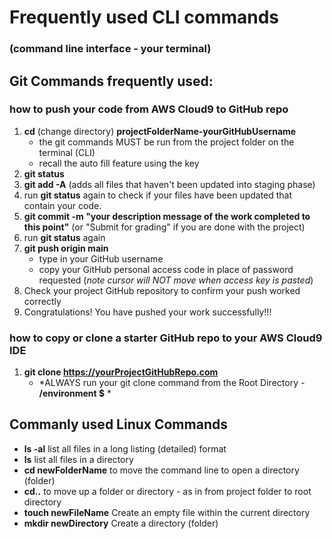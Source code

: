 # Frequently used CLI commands
### (command line interface - your terminal)

## Git Commands frequently used:

### how to push your code from AWS Cloud9 to GitHub repo
  1. **cd** (change directory) **projectFolderName-yourGitHubUsername**
     * the git commands MUST be run from the project folder on the terminal (CLI)
     * recall the auto fill feature using the <Tab> key 
  2. **git status**
  3. **git add -A**   (adds all files that haven't been updated into staging phase)
  4. run **git status** again to check if your files have been updated that contain your code.
  5. **git commit -m "your description message of the work completed to this point"**   (or "Submit for grading" if you are done with the project)
  6. run **git status** again
  7. **git push origin main**
     * type in your GitHub username
     * copy your GitHub personal access code in place of password requested (*note cursor will NOT move when access key is pasted*)
  8. Check your project GitHub repository to confirm your push worked correctly
  9.   Congratulations!  You have pushed your work successfully!!!


### how to copy or clone a starter GitHub repo to your AWS Cloud9 IDE
  1. **git clone https://yourProjectGitHubRepo.com**
     * *ALWAYS run your git clone command from the Root Directory - **/environment $** *


## Commanly used Linux Commands

* **ls -al**  list all files in a long listing (detailed) format
* **ls**  list all files in a directory
* **cd newFolderName**  to move the command line to open a directory (folder)
* **cd..**  to move up a folder or directory - as in from project folder to root directory
* **touch newFileName** Create an empty file within the current directory
* **mkdir newDirectory**  Create a directory (folder)



